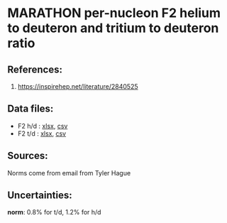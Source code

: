 # MARATHON per-nucleon F2 helium to deuteron and tritium to deuteron ratio

## References: 

1. https://inspirehep.net/literature/2840525

## Data files: 
  * F2 h/d     : [xlsx](../dataframe/10052.xlsx), [csv](../dataframe/csv/10052.csv)   
  * F2 t/d     : [xlsx](../dataframe/10053.xlsx), [csv](../dataframe/csv/10053.csv)   


## Sources:

Norms come from email from Tyler Hague

## Uncertainties:
__norm__: 0.8% for t/d, 1.2% for h/d

